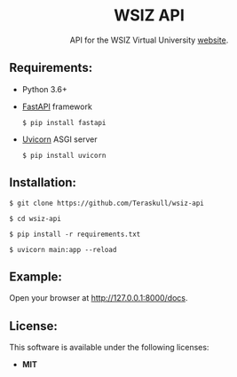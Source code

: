 <h1 align="center">
  WSIZ API
</h1>

<p align="center">
    API for the WSIZ Virtual University <a href="wu-beta.wsiz.pl/">website</a>.
</p>

## Requirements:

* Python 3.6+

* [FastAPI](https://github.com/tiangolo/fastapi) framework
    ```console
    $ pip install fastapi
    ```
* [Uvicorn](http://www.uvicorn.org/) ASGI server
    ```console
    $ pip install uvicorn
    ```

## Installation:

```console
$ git clone https://github.com/Teraskull/wsiz-api
```
```console
$ cd wsiz-api
```
```console
$ pip install -r requirements.txt
```
```console
$ uvicorn main:app --reload
```

## Example:

Open your browser at http://127.0.0.1:8000/docs.


## License:

This software is available under the following licenses:

  * **MIT**
